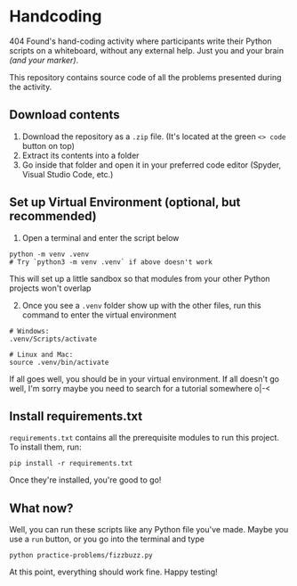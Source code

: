 # Handcoding

404 Found's hand-coding activity where participants write their Python scripts on a whiteboard, without any external help. Just you and your brain *(and your marker)*.

This repository contains source code of all the problems presented during the activity.

## Download contents

1. Download the repository as a `.zip` file. (It's located at the green `<> code` button on top)
2. Extract its contents into a folder
3. Go inside that folder and open it in your preferred code editor (Spyder, Visual Studio Code, etc.)

## Set up Virtual Environment (optional, but recommended)

1. Open a terminal and enter the script below

```shell
python -m venv .venv
# Try `python3 -m venv .venv` if above doesn't work
```

This will set up a little sandbox so that modules from your other Python projects won't overlap

2. Once you see a `.venv` folder show up with the other files, run this command to enter the virtual environment

```shell
# Windows:
.venv/Scripts/activate

# Linux and Mac:
source .venv/bin/activate
```
If all goes well, you should be in your virtual environment. If all doesn't go well, I'm sorry maybe you need to search for a tutorial somewhere o|-<

## Install requirements.txt

`requirements.txt` contains all the prerequisite modules to run this project. To install them, run:

```shell
pip install -r requirements.txt
```

Once they're installed, you're good to go!

## What now?

Well, you can run these scripts like any Python file you've made. Maybe you use a `run` button, or you go into the terminal and type

```shell
python practice-problems/fizzbuzz.py
```

At this point, everything should work fine. Happy testing!